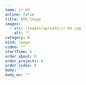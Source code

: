 ```yaml
---
name: jr-04
online: false
title: KON_Image
images:
  - src: /images/uploads/jr-04.jpg
    alt: ""
category: B
kind: image
video: ""
startTime: 0
order_about: 0
order_projects: 0
order_video: 0
body: ""
body_en: ""
---
```


